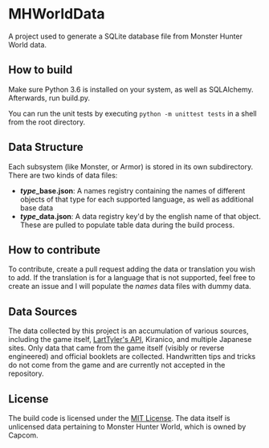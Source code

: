 # MHWorldData
A project used to generate a SQLite database file from Monster Hunter World data.

## How to build
Make sure Python 3.6 is installed on your system, as well as SQLAlchemy. Afterwards, run build.py.

You can run the unit tests by executing `python -m unittest tests` in a shell from the root directory.

## Data Structure
Each subsystem (like Monster, or Armor) is stored in its own subdirectory. There are two kinds of data files:
- ***type*_base.json**: A names registry containing the names of different objects of that type for each supported language, as well as additional base data
- ***type*_data.json**: A data registry key'd by the english name of that object. These are pulled to populate table data during the build process.

## How to contribute
To contribute, create a pull request adding the data or translation you wish to add. If the translation is for a language that is not supported, 
feel free to create an issue and I will populate the *names* data files with dummy data.

## Data Sources
The data collected by this project is an accumulation of various sources, including the game itself, [LartTyler's API](https://github.com/LartTyler/MHWDB-Docs/wiki), Kiranico, and multiple Japanese sites. Only data that came from the game itself (visibly or reverse engineered) and official booklets are collected. Handwritten tips and tricks do not come from the game and are currently not accepted in the repository.

## License
The build code is licensed under the [MIT License](http://opensource.org/licenses/mit-license.php). The data itself is unlicensed data pertaining to Monster Hunter World, which is owned by Capcom.
